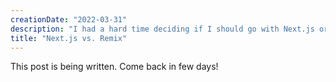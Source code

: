 ```yaml
---
creationDate: "2022-03-31"
description: "I had a hard time deciding if I should go with Next.js or Remix for my SaaS. Believe me, they're both as attractive, though for different reasons. I ended up creating two versions of the same blog (you're on one of them) and here are my conclusions."
title: "Next.js vs. Remix"
---
```


<!--- spell-checker: disable --->

This post is being written. Come back in few days!
